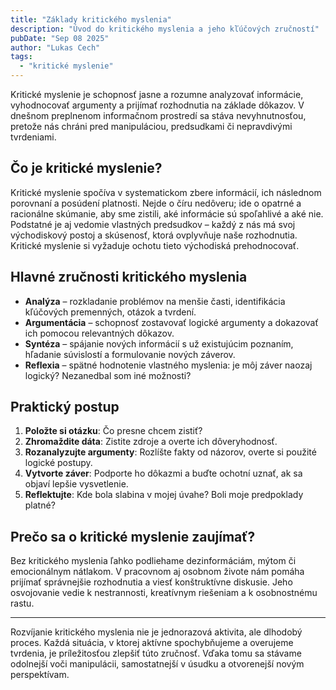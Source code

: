 ```yaml
---
title: "Základy kritického myslenia"
description: "Úvod do kritického myslenia a jeho kľúčových zručností"
pubDate: "Sep 08 2025"
author: "Lukas Cech"
tags:
  - "kritické myslenie"
---
```


Kritické myslenie je schopnosť jasne a rozumne analyzovať informácie, vyhodnocovať argumenty a prijímať rozhodnutia na základe dôkazov. V dnešnom preplnenom informačnom prostredí sa stáva nevyhnutnosťou, pretože nás chráni pred manipuláciou, predsudkami či nepravdivými tvrdeniami.

## Čo je kritické myslenie?

Kritické myslenie spočíva v systematickom zbere informácií, ich následnom porovnaní a posúdení platnosti. Nejde o číru nedôveru; ide o opatrné a racionálne skúmanie, aby sme zistili, aké informácie sú spoľahlivé a aké nie. Podstatné je aj vedomie vlastných predsudkov – každý z nás má svoj východiskový postoj a skúsenosť, ktorá ovplyvňuje naše rozhodnutia. Kritické myslenie si vyžaduje ochotu tieto východiská prehodnocovať.

## Hlavné zručnosti kritického myslenia

- **Analýza** – rozkladanie problémov na menšie časti, identifikácia kľúčových premenných, otázok a tvrdení.
- **Argumentácia** – schopnosť zostavovať logické argumenty a dokazovať ich pomocou relevantných dôkazov.
- **Syntéza** – spájanie nových informácií s už existujúcim poznaním, hľadanie súvislostí a formulovanie nových záverov.
- **Reflexia** – spätné hodnotenie vlastného myslenia: je môj záver naozaj logický? Nezanedbal som iné možnosti?

## Praktický postup

1. **Položte si otázku**: Čo presne chcem zistiť?
2. **Zhromaždite dáta**: Zistite zdroje a overte ich dôveryhodnosť.
3. **Rozanalyzujte argumenty**: Rozlíšte fakty od názorov, overte si použité logické postupy.
4. **Vytvorte záver**: Podporte ho dôkazmi a buďte ochotní uznať, ak sa objaví lepšie vysvetlenie.
5. **Reflektujte**: Kde bola slabina v mojej úvahe? Boli moje predpoklady platné?

## Prečo sa o kritické myslenie zaujímať?

Bez kritického myslenia ľahko podliehame dezinformáciám, mýtom či emocionálnym nátlakom. V pracovnom aj osobnom živote nám pomáha prijímať správnejšie rozhodnutia a viesť konštruktívne diskusie. Jeho osvojovanie vedie k nestrannosti, kreatívnym riešeniam a k osobnostnému rastu.

---

Rozvíjanie kritického myslenia nie je jednorazová aktivita, ale dlhodobý proces. Každá situácia, v ktorej aktívne spochybňujeme a overujeme tvrdenia, je príležitosťou zlepšiť túto zručnosť. Vďaka tomu sa stávame odolnejší voči manipulácii, samostatnejší v úsudku a otvorenejší novým perspektívam.
